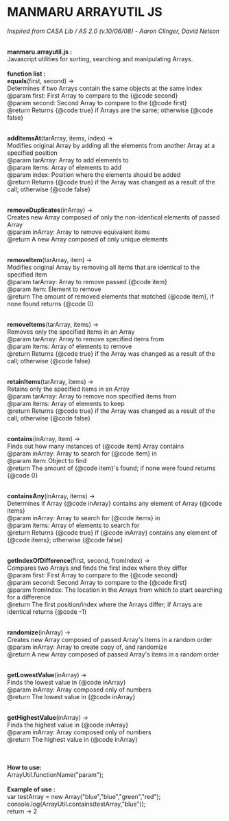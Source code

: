 MANMARU ARRAYUTIL JS
===============

<i>Inspired from CASA Lib / AS 2.0 (v.10/06/08) - Aaron Clinger, David Nelson</i><br><br>

<b>manmaru.arrayutil.js :</b><br>
Javascript utilities for sorting, searching and manipulating Arrays.<br><br>
<b>function list :</b><br>
<b>equals</b>(first, second) -><br>
Determines if two Arrays contain the same objects at the same index<br>
@param first: First Array to compare to the {@code second}<br>
@param second: Second Array to compare to the {@code first}<br>
@return Returns {@code true} if Arrays are the same; otherwise {@code false}<br><br>
    
<b>addItemsAt</b>(tarArray, items, index) -><br>
Modifies original Array by adding all the elements from another Array at a specified position<br>
@param tarArray: Array to add elements to<br>
@param items: Array of elements to add<br>
@param index: Position where the elements should be added<br>
@return Returns {@code true} if the Array was changed as a result of the call; otherwise {@code false}<br><br>
    
<b>removeDuplicates</b>(inArray) -><br>
Creates new Array composed of only the non-identical elements of passed Array<br>
@param inArray: Array to remove equivalent items<br>
@return A new Array composed of only unique elements<br><br>
    
<b>removeItem</b>(tarArray, item) -><br>
Modifies original Array by removing all items that are identical to the specified item<br>
@param tarArray: Array to remove passed {@code item}<br>
@param item: Element to remove<br>
@return The amount of removed elements that matched {@code item}, if none found returns {@code 0}<br><br>
    
<b>removeItems</b>(tarArray, items) -><br>
Removes only the specified items in an Array<br>
@param tarArray: Array to remove specified items from<br>
@param items: Array of elements to remove<br>
@return Returns {@code true} if the Array was changed as a result of the call; otherwise {@code false}<br><br>
    
<b>retainItems</b>(tarArray, items) -><br>
Retains only the specified items in an Array<br>
@param tarArray: Array to remove non specified items from<br>
@param items: Array of elements to keep<br>
@return Returns {@code true} if the Array was changed as a result of the call; otherwise {@code false}<br><br>
    
<b>contains</b>(inArray, item) -><br>
Finds out how many instances of {@code item} Array contains<br>
@param inArray: Array to search for {@code item} in<br>
@param item: Object to find<br>
@return The amount of {@code item}'s found; if none were found returns {@code 0}<br><br>
    
<b>containsAny</b>(inArray, items) -><br>
Determines if Array {@code inArray} contains any element of Array {@code items}<br>
@param inArray: Array to search for {@code items} in<br>
@param items: Array of elements to search for<br>
@return Returns {@code true} if {@code inArray} contains any element of {@code items}; otherwise {@code false}<br><br>
    
<b>getIndexOfDifference</b>(first, second, fromIndex) -><br>
Compares two Arrays and finds the first index where they differ<br>
@param first: First Array to compare to the {@code second}<br>
@param second: Second Array to compare to the {@code first}<br>
@param fromIndex: The location in the Arrays from which to start searching for a difference<br>
@return The first position/index where the Arrays differ; if Arrays are identical returns {@code -1}<br><br>
    
<b>randomize</b>(inArray) -><br>
Creates new Array composed of passed Array's items in a random order<br>
@param inArray: Array to create copy of, and randomize<br>
@return A new Array composed of passed Array's items in a random order<br><br>
    
<b>getLowestValue</b>(inArray) -><br>
Finds the lowest value in {@code inArray}<br>
@param inArray: Array composed only of numbers<br>
@return The lowest value in {@code inArray}<br><br>
    
<b>getHighestValue</b>(inArray) -> <br>
Finds the highest value in {@code inArray}<br>
@param inArray: Array composed only of numbers<br>
@return The highest value in {@code inArray}<br><br><br>
    
<b>How to use:</b><br>
ArrayUtil.functionName("param");<br>
<br>
<b>Example of use :</b><br>
var testArray = new Array("blue","blue","green","red");<br>
console.log(ArrayUtil.contains(testArray,"blue"));<br>
return -> 2

